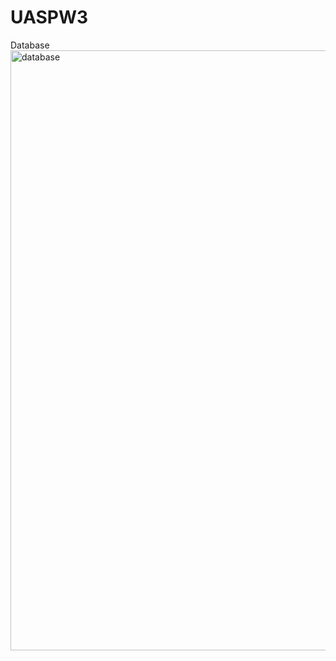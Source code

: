 # UASPW3

Database
<img width="960" alt="database" src="https://user-images.githubusercontent.com/114596949/208298426-936a973d-fbce-4f19-9bcb-be10665ce187.png">
